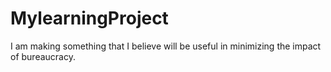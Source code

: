 # MylearningProject
I am making something that I believe will be useful in minimizing the impact of bureaucracy. 
